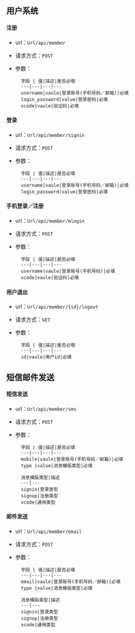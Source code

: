 ## 用户系统
#### 注册

- url：`Url/api/member`

- 请求方式：`POST`

- 参数：
	
		字段 | 值|描述|是否必填
		---|---|---|---
		username|vaule|登录账号(手机号码／邮箱)|必填
		login_password|value|登录密码|必填
		vcode|vaule|验证码|必填

#### 登录

- url：`Url/api/member/signin`

- 请求方式：`POST`

- 参数：
		
		字段 | 值|描述|是否必填
		---|---|---|---
		username|vaule|登录账号(手机号码／邮箱)|必填
		login_password|value|登录密码|必填
		
#### 手机登录／注册

- url：`Url/api/member/mlogin`

- 请求方式：`POST`

- 参数：

		字段 | 值|描述|是否必填
		---|---|---|---
		username|vaule|登录账号(手机号码)|必填
		vcode|vaule|验证码|必填
		
		
#### 用户退出

- url：`Url/api/member/{id}/logout`

- 请求方式：`GET`

- 参数：

		字段 | 值|描述|是否必填
		---|---|---|---
		id|vaule|用户id|必填	
		
## 短信邮件发送

#### 短信发送	

- url：`Url/api/member/sms`

- 请求方式：`POST`

- 参数：

		字段 | 值|描述|是否必填
		---|---|---|---
		mobile|vaule|登录账号(手机号码／邮箱)|必填
		type |value|消息模版类型|必填
		
		消息模版类型|描述
		---|---
		signin|登录类型
		signup|注册类型
		vcode|通用类型
		
#### 邮件发送	

- url：`Url/api/member/email`

- 请求方式：`POST`

- 参数：

		字段 | 值|描述|是否必填
		---|---|---|---
		email|vaule|登录账号(手机号码／邮箱)|必填
		type |value|消息模版类型|必填
		
		消息模版类型|描述
		---|---
		signin|登录类型
		signup|注册类型
		vcode|通用类型
	